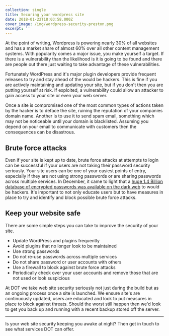 ```yaml
---
collection: single
title: Securing your wordpress site
date: 2018-01-22T18:03:58.000Z
cover_image: /img/wordpress-security-preston.png
excerpt: ''
---
```

At the point of writing, Wordpress is powering nearly 30% of all websites and has a market share of almost 60% over all other content management systems.  With popularity comes a major issue, you make yourself a target.  If there is a vulnerability than the likelihood is it is going to be found and there are people out there just waiting to take advantage of these vulnerabilities.

Fortunately WordPress and it's major plugin developers provide frequent releases to try and stay ahead of the would be hackers. This is fine if you are actively maintaining and updating your site, but if you don't then you are putting yourself at risk.  If exploited, a vulnerability could allow an attacker to gain access to your site or even your web server.

Once a site is compromised one of the most common types of actions taken by the hacker is to deface the site, ruining the reputation of your companies domain name.  Another is to use it to send spam email, something which may not be noticeable until your domain is blacklisted.  Assuming you depend on your email to communicate with customers then the consequences can be disastrous.

## Brute force attacks

Even if your site is kept up to date, brute force attacks at attempts to login can be successful if your users are not taking their password security seriously.  Your site users can be one of your easiest points of entry, especially if they are not using strong passwords or are sharing passwords across multiple services.  In December, it came to light that a [huge 1.4 Billion database of encrypted passwords was available on the dark web](https://medium.com/4iqdelvedeep/1-4-billion-clear-text-credentials-discovered-in-a-single-database-3131d0a1ae14) to would be hackers.  It's important to not only educate users but to have measures in place to try and identify and block possible brute force attacks.

## Keep your website safe

There are some simple steps you can take to improve the security of your site.

* Update WordPress and plugins frequently 
* Avoid plugins that no longer look to be maintained
* Use strong passwords
* Do not re-use passwords across multiple services
* Do not share password or user accounts with others
* Use a firewall to block against brute force attacks
* Periodically check over your user accounts and remove those that are not used or look suspicious

At DOT we take web site security seriously not just during the build but as an ongoing process once a site is launched.  We ensure site's are continuously updated, users are educated and look to put measures in place to block against threats.  Should the worst still happen then we'd look to get you back up and running with a recent backup stored off the server.

- - -

Is your web site security keeping you awake at night?  Then get in touch to see what services DOT can offer.
